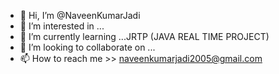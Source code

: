 - 👋 Hi, I’m @NaveenKumarJadi
- 👀 I’m interested in ...
- 🌱 I’m currently learning ...JRTP (JAVA REAL TIME PROJECT)
- 💞️ I’m looking to collaborate on ...
- 📫 How to reach me >> naveenkumarjadi2005@gmail.com

<!---
NaveenKumarJadi/NaveenKumarJadi is a ✨ special ✨ repository because its `README.md` (this file) appears on your GitHub profile.
You can click the Preview link to take a look at your changes.
--->
